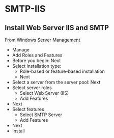 # SMTP-IIS

## Install Web Server IIS and SMTP
From Windows Server Management
<ul>
  <li>Manage</li>
  <li>Add Roles and Features</li>
  <li>Before you begin: Next</li>
  <li>
    Select installation type:
    <ul>
      <li>Role-based or feature-based installation</li>
      <li>Next</li>
    </ul>
  </li>
  <li>Select a server from the server pool: Next</li>
  <li>
    Select server roles
    <ul>
      <li>Select Web Server (IIS)</li>
      <li>Add Features</li>
    </ul>
    <li>Next</li>
    
  </li>
  <li>
    Select features
    <ul>
      <li>Select SMTP Server</li>
      <li>Add Features</li>
    </ul>
    <li>Next</li>
  </li>
  <li>Install</li>
</ul>



  
